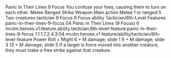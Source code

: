 <ability>
  <name>Panic in Their Lines</name>
  <cost>9 Focus</cost>
  <flavor>You confuse your foes, causing them to turn on each other.</flavor>
  <keywords>
    <keyword>Melee</keyword>
    <keyword>Ranged</keyword>
    <keyword>Strike</keyword>
    <keyword>Weapon</keyword>
  </keywords>
  <type>Main action</type>
  <distance>Melee 1 or ranged 5</distance>
  <target>Two creatures</target>
  <metadata>
    <class>tactician</class>
    <cost>9 Focus</cost>
    <cost_amount>9</cost_amount>
    <cost_resource>Focus</cost_resource>
    <feature_type>ability</feature_type>
    <file_dpath>Tactician/6th-Level Features</file_dpath>
    <item_id>panic-in-their-lines-9-focus</item_id>
    <item_index>04</item_index>
    <item_name>Panic in Their Lines (9 Focus)</item_name>
    <level>6</level>
    <scc>mcdm.heroes.v1:feature.ability.tactician.6th-level-feature:panic-in-their-lines-9-focus</scc>
    <scdc>1.1.1:7.2.4.3:04</scdc>
    <source>mcdm.heroes.v1</source>
    <type>feature/ability/tactician/6th-level-feature</type>
  </metadata>
  <effects>
    <effect type="roll">
      <roll>Power Roll + Might</roll>
      <t1>6 + M damage; slide 1</t1>
      <t2>9 + M damage; slide 3</t2>
      <t3>13 + M damage; slide 5</t3>
    </effect>
    <effect type="mundane">If a target is force moved into another creature, they must make a free strike against that creature.</effect>
  </effects>
</ability>
